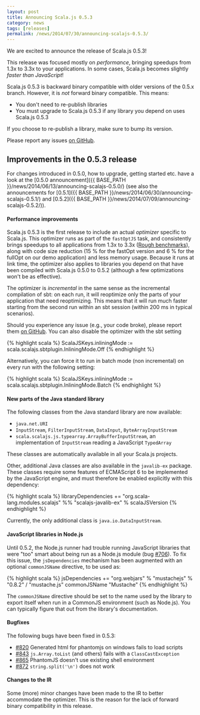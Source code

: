 ```yaml
---
layout: post
title: Announcing Scala.js 0.5.3
category: news
tags: [releases]
permalink: /news/2014/07/30/announcing-scalajs-0.5.3/
---
```



We are excited to announce the release of Scala.js 0.5.3!

This release was focused mostly on *performance*, bringing speedups from 1.3x to 3.3x to your applications.
In some cases, Scala.js becomes slightly *faster than JavaScript*!
<!--more-->

Scala.js 0.5.3 is backward binary compatible with older versions of the 0.5.x branch. However, it is *not* forward binary compatible. This means:

- You don't need to re-publish libraries
- You must upgrade to Scala.js 0.5.3 if any library you depend on uses Scala.js 0.5.3

If you choose to re-publish a library, make sure to bump its version.

Please report any issues [on GitHub](https://github.com/scala-js/scala-js/issues).

## Improvements in the 0.5.3 release

For changes introduced in 0.5.0, how to upgrade, getting started etc. have a look at the [0.5.0 announcement]({{ BASE_PATH }}/news/2014/06/13/announcing-scalajs-0.5.0/) (see also the announcements for [0.5.1]({{ BASE_PATH }}/news/2014/06/30/announcing-scalajs-0.5.1/) and [0.5.2]({{ BASE_PATH }}/news/2014/07/09/announcing-scalajs-0.5.2/)).

#### Performance improvements

Scala.js 0.5.3 is the first release to include an actual *optimizer* specific to Scala.js.
This optimizer runs as part of the `fastOptJS` task, and consistently brings speedups to all applications from 1.3x to 3.3x ([Rough benchmarks](https://docs.google.com/document/d/17b18-oLJEIADixkSPR2mYof13ny1nGTtEVfsdiM7AGE/edit)), along with code size reduction (15 % for the fastOpt version and 6 % for the fullOpt on our demo application) and less memory usage.
Because it runs at link time, the optimizer also applies to libraries you depend on that have been compiled with Scala.js 0.5.0 to 0.5.2 (although a few optimizations won't be as effective).

The optimizer is *incremental* in the same sense as the incremental compilation of sbt: on each run, it will reoptimize only the parts of your application that need reoptimizing.
This means that it will run much faster starting from the second run within an sbt session (within 200 ms in typical scenarios).

Should you experience any issue (e.g., your code broke), please report them [on GitHub](https://github.com/scala-js/scala-js/issues).
You can also disable the optimizer with the sbt setting

{% highlight scala %}
ScalaJSKeys.inliningMode := scala.scalajs.sbtplugin.InliningMode.Off
{% endhighlight %}

Alternatively, you can force it to run in batch mode (non incremental) on every run with the following setting:

{% highlight scala %}
ScalaJSKeys.inliningMode := scala.scalajs.sbtplugin.InliningMode.Batch
{% endhighlight %}

#### New parts of the Java standard library

The following classes from the Java standard library are now available:

* `java.net.URI`
* `InputStream`, `FilterInputStream`, `DataInput`, `ByteArrayInputStream`
* `scala.scalajs.js.typearray.ArrayBufferInputStream`, an implementation of `InputStream` reading a JavaScript `TypedArray`

These classes are automatically available in all your Scala.js projects.

Other, additional Java classes are also available in the `javalib-ex` package.
These classes require some features of ECMAScript 6 to be implemented by the JavaScript engine, and must therefore be enabled explicitly with this dependency:

{% highlight scala %}
libraryDependencies += "org.scala-lang.modules.scalajs" %% "scalajs-javalib-ex" % scalaJSVersion
{% endhighlight %}

Currently, the only additional class is `java.io.DataInputStream`.

#### JavaScript libraries in Node.js

Until 0.5.2, the Node.js runner had trouble running JavaScript libraries that were "too" smart about being run as a Node.js module (bug [#706](https://github.com/scala-js/scala-js/issues/706)).
To fix this issue, the `jsDependencies` mechanism has been augmented with an optional `commonJSName` directive, to be used as:

{% highlight scala %}
jsDependencies += "org.webjars" % "mustachejs" % "0.8.2" / "mustache.js" commonJSName "Mustache"
{% endhighlight %}

The `commonJSName` directive should be set to the name used by the library to export itself when run in a CommonJS environment (such as Node.js).
You can typically figure that out from the library's documentation.

#### Bugfixes

The following bugs have been fixed in 0.5.3:

- [#820](https://github.com/scala-js/scala-js/issues/820) Generated html for phantomjs on windows fails to load scripts
- [#843](https://github.com/scala-js/scala-js/issues/843) `js.Array.toList` (and others) fails with a `ClassCastException`
- [#865](https://github.com/scala-js/scala-js/issues/865) PhantomJS doesn't use existing shell environment
- [#872](https://github.com/scala-js/scala-js/issues/872) `string.split('\n')` does not work

#### Changes to the IR

Some (more) minor changes have been made to the IR to better accommodate the optimizer.
This is the reason for the lack of forward binary compatibility in this release.
